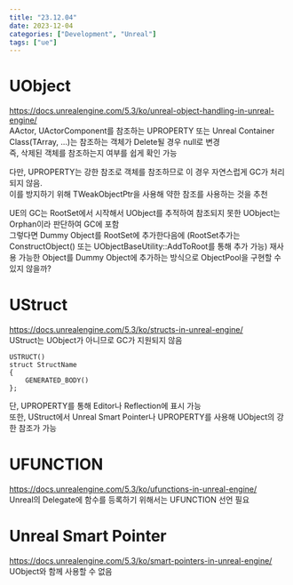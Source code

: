 ```yaml
---
title: "23.12.04"
date: 2023-12-04
categories: ["Development", "Unreal"]
tags: ["ue"]
---
```

# UObject
https://docs.unrealengine.com/5.3/ko/unreal-object-handling-in-unreal-engine/
<br>
AActor, UActorComponent를 참조하는 UPROPERTY 또는 Unreal Container Class(TArray, ...)는 참조하는 객체가 Delete될 경우 null로 변경
<br>
즉, 삭제된 객체를 참조하는지 여부를 쉽게 확인 가능

다만, UPROPERTY는 강한 참조로 객체를 참조하므로 이 경우 자연스럽게 GC가 처리되지 않음.
<br>
이를 방지하기 위해 TWeakObjectPtr을 사용해 약한 참조를 사용하는 것을 추천

UE의 GC는 RootSet에서 시작해서 UObject를 추적하여 참조되지 못한 UObject는 Orphan이라 판단하여 GC에 포함
<br>
그렇다면 Dummy Object를 RootSet에 추가한다음에 (RootSet추가는 ConstructObject() 또는 UObjectBaseUtility::AddToRoot를 통해 추가 가능) 재사용 가능한 Object를 Dummy Object에 추가하는 방식으로 ObjectPool을 구현할 수 있지 않을까?

# UStruct
https://docs.unrealengine.com/5.3/ko/structs-in-unreal-engine/
<br>
UStruct는 UObject가 아니므로 GC가 지원되지 않음
<br>

```
USTRUCT()
struct StructName
{
    GENERATED_BODY()
};
```

단, UPROPERTY를 통해 Editor나 Reflection에 표시 가능
<br>
또한, UStruct에서 Unreal Smart Pointer나 UPROPERTY를 사용해 UObject의 강한 참조가 가능

# UFUNCTION
https://docs.unrealengine.com/5.3/ko/ufunctions-in-unreal-engine/
<br>
Unreal의 Delegate에 함수를 등록하기 위해서는 UFUNCTION 선언 필요

# Unreal Smart Pointer
https://docs.unrealengine.com/5.3/ko/smart-pointers-in-unreal-engine/
<br>
UObject와 함께 사용할 수 없음
